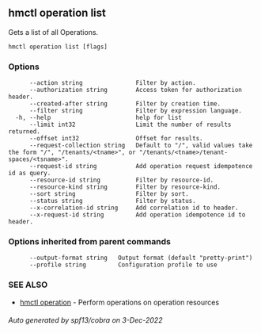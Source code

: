## hmctl operation list

Gets a list of all Operations.

```
hmctl operation list [flags]
```

### Options

```
      --action string               Filter by action.
      --authorization string        Access token for authorization header.
      --created-after string        Filter by creation time.
      --filter string               Filter by expression language.
  -h, --help                        help for list
      --limit int32                 Limit the number of results returned.
      --offset int32                Offset for results.
      --request-collection string   Default to "/", valid values take the form "/", "/tenants/<tname>", or "/tenants/<tname>/tenant-spaces/<tsname>".
      --request-id string           Add operation request idempotence id as query.
      --resource-id string          Filter by resource-id.
      --resource-kind string        Filter by resource-kind.
      --sort string                 Filter by sort.
      --status string               Filter by status.
      --x-correlation-id string     Add correlation id to header.
      --x-request-id string         Add operation idempotence id to header.
```

### Options inherited from parent commands

```
      --output-format string   Output format (default "pretty-print")
      --profile string         Configuration profile to use
```

### SEE ALSO

* [hmctl operation](hmctl_operation.md)	 - Perform operations on operation resources

###### Auto generated by spf13/cobra on 3-Dec-2022
